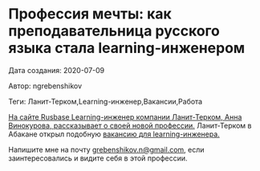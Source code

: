 # Профессия мечты: как преподавательница русского языка стала learning-инженером

Дата создания: 2020-07-09

Автор: ngrebenshikov

Теги: Ланит-Терком,Learning-инженер,Вакансии,Работа

[На сайте Rusbase Learning-инженер компании Ланит-Терком, Анна Винокурова, рассказывает о своей новой профессии.](https://rb.ru/opinion/professiya-mechty-learning-inzhener/) Ланит-Терком в Абакане открыл подобную [вакансию для learning-инженера.](https://abakan.hh.ru/vacancy/36788482)  
  
Напишите мне на почту [grebenshikov.n@gmail.com](mailto://grebenshikov.n@gmail.com), если заинтересовались и видите себя в этой профессии.